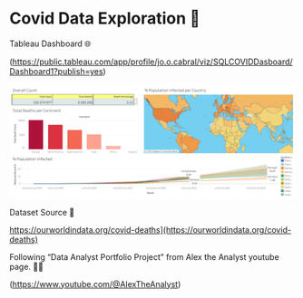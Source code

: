 # Covid Data Exploration 🦠

Tableau Dashboard 🌐

(https://public.tableau.com/app/profile/jo.o.cabral/viz/SQLCOVIDDasboard/Dashboard1?publish=yes)

![Dashboard_1](images/Dashboard_1.png)

Dataset Source 🧭

https://ourworldindata.org/covid-deaths](https://ourworldindata.org/covid-deaths)

Following “Data Analyst Portfolio Project” from Alex the Analyst youtube page. 👨‍🎓

(https://www.youtube.com/@AlexTheAnalyst)
